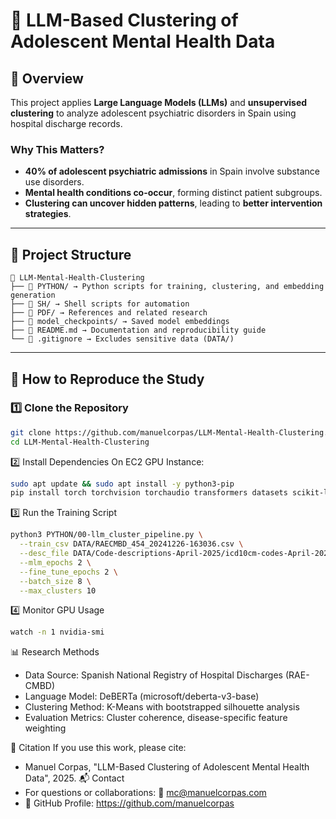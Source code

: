 # 🧠 LLM-Based Clustering of Adolescent Mental Health Data

## 📌 Overview
This project applies **Large Language Models (LLMs)** and **unsupervised clustering** to analyze adolescent psychiatric disorders in Spain using hospital discharge records.

### **Why This Matters?**
- **40% of adolescent psychiatric admissions** in Spain involve substance use disorders.
- **Mental health conditions co-occur**, forming distinct patient subgroups.
- **Clustering can uncover hidden patterns**, leading to **better intervention strategies**.

---

## 📂 Project Structure
```
📁 LLM-Mental-Health-Clustering
├── 📂 PYTHON/ → Python scripts for training, clustering, and embedding generation
├── 📂 SH/ → Shell scripts for automation
├── 📂 PDF/ → References and related research
├── 📂 model_checkpoints/ → Saved model embeddings
├── 📜 README.md → Documentation and reproducibility guide
└── 🛑 .gitignore → Excludes sensitive data (DATA/)
```

---

## 🚀 **How to Reproduce the Study**

### **1️⃣ Clone the Repository**
```bash
git clone https://github.com/manuelcorpas/LLM-Mental-Health-Clustering.git
cd LLM-Mental-Health-Clustering
```
2️⃣ Install Dependencies
On EC2 GPU Instance:
```bash
sudo apt update && sudo apt install -y python3-pip
pip install torch torchvision torchaudio transformers datasets scikit-learn pandas numpy tqdm accelerate
```
3️⃣ Run the Training Script
```bash
python3 PYTHON/00-llm_cluster_pipeline.py \
  --train_csv DATA/RAECMBD_454_20241226-163036.csv \
  --desc_file DATA/Code-descriptions-April-2025/icd10cm-codes-April-2025.txt \
  --mlm_epochs 2 \
  --fine_tune_epochs 2 \
  --batch_size 8 \
  --max_clusters 10
```
4️⃣ Monitor GPU Usage
```bash
watch -n 1 nvidia-smi
```
📊 Research Methods
* Data Source: Spanish National Registry of Hospital Discharges (RAE-CMBD)
* Language Model: DeBERTa (microsoft/deberta-v3-base)
* Clustering Method: K-Means with bootstrapped silhouette analysis
* Evaluation Metrics: Cluster coherence, disease-specific feature weighting

📜 Citation
If you use this work, please cite:
* Manuel Corpas, "LLM-Based Clustering of Adolescent Mental Health Data", 2025.
📬 Contact
* For questions or collaborations: 📧 mc@manuelcorpas.com
* 🔗 GitHub Profile: https://github.com/manuelcorpas
